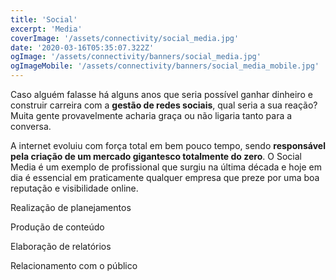 ```yaml
---
title: 'Social'
excerpt: 'Media'
coverImage: '/assets/connectivity/social_media.jpg'
date: '2020-03-16T05:35:07.322Z'
ogImage: '/assets/connectivity/banners/social_media.jpg'
ogImageMobile: '/assets/connectivity/banners/social_media_mobile.jpg'
---
```


Caso alguém falasse há alguns anos que seria possível ganhar dinheiro e construir carreira com a **gestão de redes sociais**, qual seria a sua reação? Muita gente provavelmente acharia graça ou não ligaria tanto para a conversa.

A internet evoluiu com força total em bem pouco tempo, sendo **responsável pela criação de um mercado gigantesco totalmente do zero**. O Social Media é um exemplo de profissional que surgiu na última década e hoje em dia é essencial em praticamente qualquer empresa que preze por uma boa reputação e visibilidade online.

Realização de planejamentos

Produção de conteúdo

Elaboração de relatórios

Relacionamento com o público